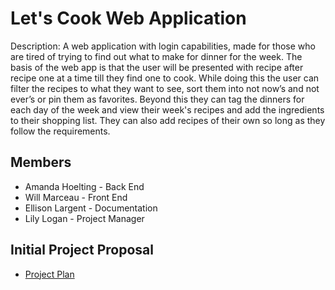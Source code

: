 # Let's Cook Web Application
Description: A web application with login capabilities, made for those who are tired of trying to find out what to make for dinner for the week. The basis of the web app is that the user will be presented with recipe after recipe one at a time till they find one to cook. While doing this the user can filter the recipes to what they want to see, sort them into not now’s and not ever’s or pin them as favorites. Beyond this they can tag the dinners for each day of the week and view their week's recipes and add the ingredients to their shopping list. They can also add recipes of their own so long as they follow the requirements.

## Members
* Amanda Hoelting - Back End
* Will Marceau - Front End
* Ellison Largent - Documentation 
* Lily Logan - Project Manager

## Initial Project Proposal
* [Project Plan](./Documentation/Project%20Plan.pdf)
